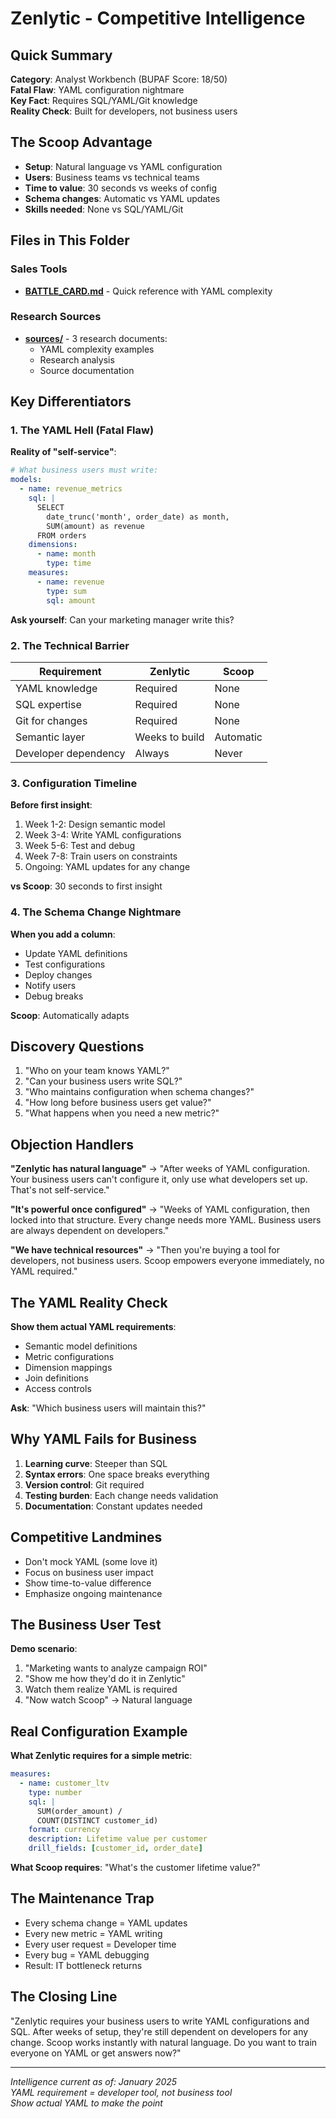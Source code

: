# Zenlytic - Competitive Intelligence

## Quick Summary
**Category**: Analyst Workbench (BUPAF Score: 18/50)  
**Fatal Flaw**: YAML configuration nightmare  
**Key Fact**: Requires SQL/YAML/Git knowledge  
**Reality Check**: Built for developers, not business users  

## The Scoop Advantage
- **Setup**: Natural language vs YAML configuration
- **Users**: Business teams vs technical teams
- **Time to value**: 30 seconds vs weeks of config
- **Schema changes**: Automatic vs YAML updates
- **Skills needed**: None vs SQL/YAML/Git

## Files in This Folder

### Sales Tools
- **[BATTLE_CARD.md](BATTLE_CARD.md)** - Quick reference with YAML complexity

### Research Sources
- **[sources/](sources/)** - 3 research documents:
  - YAML complexity examples
  - Research analysis
  - Source documentation

## Key Differentiators

### 1. The YAML Hell (Fatal Flaw)
**Reality of "self-service"**:
```yaml
# What business users must write:
models:
  - name: revenue_metrics
    sql: |
      SELECT 
        date_trunc('month', order_date) as month,
        SUM(amount) as revenue
      FROM orders
    dimensions:
      - name: month
        type: time
    measures:
      - name: revenue
        type: sum
        sql: amount
```
**Ask yourself**: Can your marketing manager write this?

### 2. The Technical Barrier
| Requirement | Zenlytic | Scoop |
|-------------|----------|-------|
| YAML knowledge | Required | None |
| SQL expertise | Required | None |
| Git for changes | Required | None |
| Semantic layer | Weeks to build | Automatic |
| Developer dependency | Always | Never |

### 3. Configuration Timeline
**Before first insight**:
1. Week 1-2: Design semantic model
2. Week 3-4: Write YAML configurations
3. Week 5-6: Test and debug
4. Week 7-8: Train users on constraints
5. Ongoing: YAML updates for any change

**vs Scoop**: 30 seconds to first insight

### 4. The Schema Change Nightmare
**When you add a column**:
- Update YAML definitions
- Test configurations
- Deploy changes
- Notify users
- Debug breaks

**Scoop**: Automatically adapts

## Discovery Questions
1. "Who on your team knows YAML?"
2. "Can your business users write SQL?"
3. "Who maintains configuration when schema changes?"
4. "How long before business users get value?"
5. "What happens when you need a new metric?"

## Objection Handlers

**"Zenlytic has natural language"**
→ "After weeks of YAML configuration. Your business users can't configure it, only use what developers set up. That's not self-service."

**"It's powerful once configured"**
→ "Weeks of YAML configuration, then locked into that structure. Every change needs more YAML. Business users are always dependent on developers."

**"We have technical resources"**
→ "Then you're buying a tool for developers, not business users. Scoop empowers everyone immediately, no YAML required."

## The YAML Reality Check
**Show them actual YAML requirements**:
- Semantic model definitions
- Metric configurations
- Dimension mappings
- Join definitions
- Access controls

**Ask**: "Which business users will maintain this?"

## Why YAML Fails for Business
1. **Learning curve**: Steeper than SQL
2. **Syntax errors**: One space breaks everything
3. **Version control**: Git required
4. **Testing burden**: Each change needs validation
5. **Documentation**: Constant updates needed

## Competitive Landmines
- Don't mock YAML (some love it)
- Focus on business user impact
- Show time-to-value difference
- Emphasize ongoing maintenance

## The Business User Test
**Demo scenario**:
1. "Marketing wants to analyze campaign ROI"
2. "Show me how they'd do it in Zenlytic"
3. Watch them realize YAML is required
4. "Now watch Scoop" → Natural language

## Real Configuration Example
**What Zenlytic requires for a simple metric**:
```yaml
measures:
  - name: customer_ltv
    type: number
    sql: |
      SUM(order_amount) / 
      COUNT(DISTINCT customer_id)
    format: currency
    description: Lifetime value per customer
    drill_fields: [customer_id, order_date]
```

**What Scoop requires**:
"What's the customer lifetime value?"

## The Maintenance Trap
- Every schema change = YAML updates
- Every new metric = YAML writing
- Every user request = Developer time
- Every bug = YAML debugging
- Result: IT bottleneck returns

## The Closing Line
"Zenlytic requires your business users to write YAML configurations and SQL. After weeks of setup, they're still dependent on developers for any change. Scoop works instantly with natural language. Do you want to train everyone on YAML or get answers now?"

---

*Intelligence current as of: January 2025*  
*YAML requirement = developer tool, not business tool*  
*Show actual YAML to make the point*